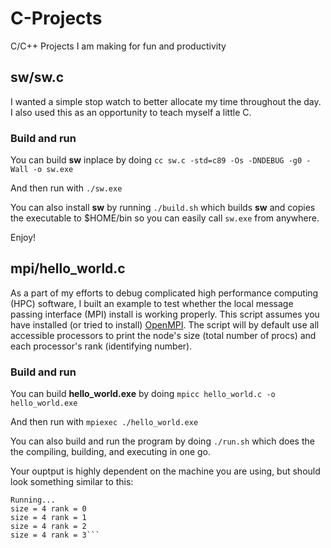 # C-Projects
C/C++ Projects I am making for fun and productivity

## sw/sw.c
I wanted a simple stop watch to better allocate my time throughout the day. I also used this as an opportunity to teach myself a little C.

### Build and run
You can build **sw** inplace by doing `cc sw.c -std=c89 -Os -DNDEBUG -g0 -Wall -o sw.exe`

And then run with `./sw.exe`

You can also install **sw** by running `./build.sh` which builds **sw** and copies the executable to $HOME/bin so you can easily call `sw.exe` from anywhere.

Enjoy!

## mpi/hello_world.c
As a part of my efforts to debug complicated high performance computing (HPC) software, I built an example to test whether the local message passing interface (MPI) install is working properly. This script assumes you have installed (or tried to install) [OpenMPI](https://open-mpi.org/). The script will by default use all accessible processors to print the node's size (total number of procs) and each processor's rank (identifying number).

### Build and run
You can build **hello_world.exe** by doing `mpicc hello_world.c -o hello_world.exe`

And then run with `mpiexec ./hello_world.exe`

You can also build and run the program by doing `./run.sh` which does the the compiling, building, and executing in one go.

Your ouptput is highly dependent on the machine you are using, but should look something similar to this:
```Compiled.
Running...
size = 4 rank = 0
size = 4 rank = 1
size = 4 rank = 2
size = 4 rank = 3```